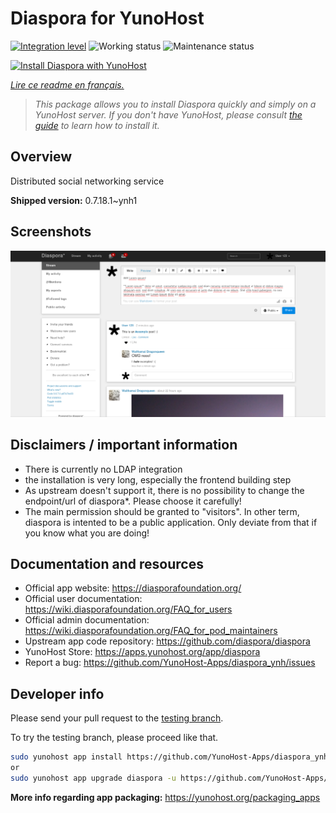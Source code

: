 <!--
N.B.: This README was automatically generated by https://github.com/YunoHost/apps/tree/master/tools/README-generator
It shall NOT be edited by hand.
-->

# Diaspora for YunoHost

[![Integration level](https://dash.yunohost.org/integration/diaspora.svg)](https://dash.yunohost.org/appci/app/diaspora) ![Working status](https://ci-apps.yunohost.org/ci/badges/diaspora.status.svg) ![Maintenance status](https://ci-apps.yunohost.org/ci/badges/diaspora.maintain.svg)

[![Install Diaspora with YunoHost](https://install-app.yunohost.org/install-with-yunohost.svg)](https://install-app.yunohost.org/?app=diaspora)

*[Lire ce readme en français.](./README_fr.md)*

> *This package allows you to install Diaspora quickly and simply on a YunoHost server.
If you don't have YunoHost, please consult [the guide](https://yunohost.org/#/install) to learn how to install it.*

## Overview

Distributed social networking service

**Shipped version:** 0.7.18.1~ynh1

## Screenshots

![Screenshot of Diaspora](./doc/screenshots/Diaspora_latest.png)

## Disclaimers / important information

- There is currently no LDAP integration
- the installation is very long, especially the frontend building step
- As upstream doesn't support it, there is no possibility to change the endpoint/url of diaspora\*. Please choose it carefully!
- The main permission should be granted to "visitors". In other term, diaspora is intented to be a public application. Only deviate from that if you know what you are doing!

## Documentation and resources

* Official app website: <https://diasporafoundation.org/>
* Official user documentation: <https://wiki.diasporafoundation.org/FAQ_for_users>
* Official admin documentation: <https://wiki.diasporafoundation.org/FAQ_for_pod_maintainers>
* Upstream app code repository: <https://github.com/diaspora/diaspora>
* YunoHost Store: <https://apps.yunohost.org/app/diaspora>
* Report a bug: <https://github.com/YunoHost-Apps/diaspora_ynh/issues>

## Developer info

Please send your pull request to the [testing branch](https://github.com/YunoHost-Apps/diaspora_ynh/tree/testing).

To try the testing branch, please proceed like that.

``` bash
sudo yunohost app install https://github.com/YunoHost-Apps/diaspora_ynh/tree/testing --debug
or
sudo yunohost app upgrade diaspora -u https://github.com/YunoHost-Apps/diaspora_ynh/tree/testing --debug
```

**More info regarding app packaging:** <https://yunohost.org/packaging_apps>
